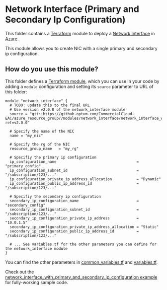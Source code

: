 # Network Interface (Primary and Secondary Ip Configuration)

This folder contains a [Terraform](https://www.terraform.io/) module to deploy a
[Network Interface](https://docs.microsoft.com/en-us/azure/virtual-network/virtual-network-network-interface) in [Azure](https://azure.microsoft.com/en-us/).

This module allows you to create NIC with a single primary and secondary ip configuration.

## How do you use this module?

This folder defines a [Terraform module](https://www.terraform.io/docs/modules/usage.html), which you can use in your
code by adding a `module` configuration and setting its `source` parameter to URL of this folder:

```hcl
module "network_interface" {
  # TODO: update this to the final URL
  # Use version v2.0.0 of the network_interface module
  source = "git::https://github.optum.com/CommercialCloud-EAC/azure_resource_group//modules/network_interface/network_interface_with_primary_and_secondary_ip_configuration?ref=v2.0.0"

  # Specify the name of the NIC
  name = "my_nic"

  # Specify the rg of the NIC
  resource_group_name   = "my_rg"

  # Specifiy the primary ip configuration
  ip_configuration_name                                    = "primary_config"
  ip_configuration_subnet_id                               = "/subscription/123/..."
  ip_configuration_private_ip_address_allocation           = "Dynamic"
  ip_configuration_public_ip_address_id                    = "/subscription/123/..."

  # Specifiy the secondary ip configuration
  secondary_ip_configuration_name                          = "secondary_config"
  secondary_ip_configuration_subnet_id                     = "/subscription/123/..."
  secondary_ip_configuration_private_ip_address            = "10.0.1.5"
  secondary_ip_configuration_private_ip_address_allocation = "Static"
  secondary_ip_configuration_public_ip_address_id          = "/subscription/123/..."

  # ... See variables.tf for the other parameters you can define for the network_interface module
}
```

You can find the other parameters in [common_variables.tf](../variables.tf) and [variables.tf](variables.tf).

Check out the [network_interface_with_primary_and_secondary_ip_configuration example](../../../examples/network_interface_with_primary_and_secondary_ip_configuration) for fully-working sample code.